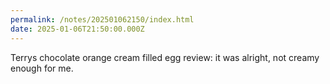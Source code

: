 ```yaml
---
permalink: /notes/202501062150/index.html
date: 2025-01-06T21:50:00.000Z
---
```


Terrys chocolate orange cream filled egg review: it was alright, not creamy enough for me.